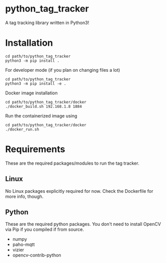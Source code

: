 # python_tag_tracker
A tag tracking library written in Python3!

# Installation

```
cd path/to/python_tag_tracker
python3 -m pip install .
```

For developer mode (if you plan on changing files a lot)
```
cd path/to/python_tag_tracker
python3 -m pip install -e .
```

Docker image installation
```
cd path/to/python_tag_tracker/docker
./docker_build.sh 192.168.1.8 1884
```

Run the containerized image using
```
cd path/to/python_tag_tracker/docker
./docker_run.sh
```

# Requirements

These are the required packages/modules to run the tag tracker.

## Linux

No Linux packages explicitly required for now.  Check the Dockerfile for more info, though.

## Python

These are the required python packages.  You don't need to install OpenCV via Pip if you compiled if from source.

* numpy
* paho-mqtt
* vizier
* opencv-contrib-python

